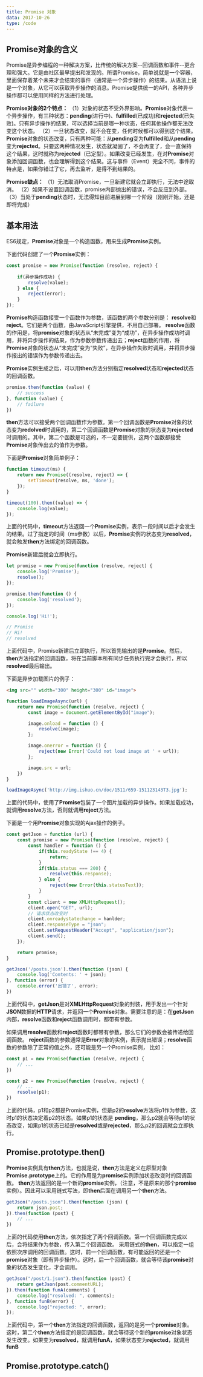 ```yaml
---
title: Promise 对象
data: 2017-10-26
type: /code
---
```

## Promise对象的含义
Promise是异步编程的一种解决方案，比传统的解决方案--回调函数和事件--更合理和强大。它是由社区最早提出和发现的。所谓Promise，简单说就是一个容器，里面保存着某个未来才会结束的事件（通常是一个异步操作）的结果。从语法上说是一个对象，从它可以获取异步操作的消息。Promise提供统一的API，各种异步操作都可以使用同样的方法进行处理。

**Promise对象的2个特点：**
（1）对象的状态不受外界影响。**Promise**对象代表一个异步操作，有三种状态：**pending**(进行中)、**fulfilled**(已成功)和**rejected**(已失败)。只有异步操作的结果，可以选择当前是哪一种状态，任何其他操作都无法改变这个状态。
（2）一旦状态改变，就不会在变，任何时候都可以得到这个结果。**Promise**对象的状态改变，只有两种可能：从**pending**变为**fulfilled**和从**pending**变为**rejected**。只要这两种情况发生，状态就凝固了，不会再变了，会一直保持这个结果，这时就称为**rejected**（已定型）。如果改变已经发生，在对**Promise**对象添加回调函数，也会理解得到这个结果。这与事件（Event）完全不同，事件的特点是，如果你错过了它，再去监听，是得不到结果的。

**Promise缺点：**
（1）无法取消Promise，一旦新建它就会立即执行，无法中途取消。
（2）如果不设置回调函数，promise内部抛出的错误，不会反应到外部。
（3）当处于**pending**状态时，无法得知目前进展到哪一个阶段（刚刚开始，还是即将完成）

## 基本用法
ES6规定，**Promise**对象是一个构造函数，用来生成**Promise**实例。

下面代码创建了一个**Promise**实例：

``` javascript
const promise = new Promise(function (resolve, reject) {
  
    if(异步操作成功) {
        resolve(value);
    } else {
        reject(error);
    }
});
```
**Promise**构造函数接受一个函数作为参数，该函数的两个参数分别是： **resolve**和**reject**。它们是两个函数，由JavaScript引擎提供，不用自己部署。
**resolve**函数的作用是，将**promise**对象的状态从“未完成”变为“成功”，在异步操作成功时调用，并将异步操作的结果，作为参数参数传递出去；**reject**函数的作用，将**Promise**对象的状态从“未完成”变为“失败”，在异步操作失败时调用，并将异步操作报出的错误作为参数传递出去。

**Promise**实例生成之后，可以用**then**方法分别指定**resolved**状态和**rejected**状态的回调函数。

``` javascript
promise.then(function (value) {
    // success
}, function (value) {
    // failure
})

```

**then**方法可以接受两个回调函数作为参数。第一个回调函数是**Promise**对象的状态变为**redolved**时调用的，第二个回调函数是**Promise**对象的状态变为**rejected**时调用的。其中，第二个函数是可选的，不一定要提供，这两个函数都接受**Promise**对象传出去的值作为参数。

下面是**Promise**对象简单例子：

``` javascript
function timeout(ms) {
    return new Promise((resolve, reject) => {
        setTimeout(resolve, ms, 'done');
    });
}

timeout(100).then((value) => {
    console.log(value);
});

```
上面的代码中，**timeout**方法返回一个**Promise**实例，表示一段时间以后才会发生的结果。过了指定的时间（ms参数）以后，**Promise**实例的状态变为**resolved**，就会触发**then**方法绑定的回调函数。

**Promise**新建后就会立即执行。
``` javascript
let promise = new Promise(function (resolve, reject) {
    console.log('Promise');
    resolve();
});

promise.then(function () {
    console.log('resolved');
});

console.log('Hi!');

// Promise
// Hi!
// resolved

```
上面代码中，Promise新建后立即执行，所以首先输出的是**Promise**。然后，**then**方法指定的回调函数，将在当前脚本所有同步任务执行完才会执行，所以**resolved**最后输出。

下面是异步加载图片的例子：

``` html
<img src="" width="300" height="300" id="image">
```

``` javascript
function loadImageAsync(url) {
    return new Promise(function (resolve, reject) {
        const image = document.getElementById("image");

        image.onload = function () {
            resolve(image);
        };

        image.onerror = function () {
            reject(new Error('Could not load image at ' + url));
        };

        image.src = url;
    })
}

loadImageAsync('http://img.ishuo.cn/doc/1511/659-151123143T3.jpg');

```

上面的代码中，使用了**Promise**包装了一个图片加载的异步操作。如果加载成功，就调用**resolve**方法，否则就调用**reject**方法。

下面是一个用**Promise**对象实现的Ajax操作的例子。

``` javascript
const getJson = function (url) {
    const promise = new Promise(function (resolve, reject) {
        const handler = function () {
            if(this.readyState !== 4) {
                return;
            }
            if(this.status === 200) {
                resolve(this.response);
            } else {
                reject(new Error(this.statusText)); 
            }
        }
        const client = new XMLHttpRequest();
        client.open("GET", url);
        // 请求状态改变时
        client.onreadystatechange = hanlder;
        client.responseType = "json";
        client.setRequestHeader("Accept", "application/json");
        client.send();
    });

    return promise;
}

getJson('/posts.json').then(function (json) {
    console.log('Contents: ' + json);
}, function (error) {
    console.error('出错了', error);
})

```
上面代码中，**getJson**是对**XMLHttpRequest**对象的封装，用于发出一个针对**JSON**数据的**HTTP**请求，并返回一个**Promise**对象。需要注意的是：在**getJson**内部，**resolve**函数和**reject**函数调用时，都带有参数。

如果调用**resolve**函数和**reject**函数时都带有参数，那么它们的参数会被传递给回调函数。
**reject**函数的参数通常是**Error**对象的实例，表示抛出错误；**resolve**函数的参数除了正常的值之外，还可能是另一个Promise实例， 比如：

``` javascript
const p1 = new Promise(function (resolve, reject) {
    // ...
})

const p2 = new Promise(function (resolve, reject) {
    // ...
    resolve(p1);
})
```

上面的代码，p1和p2都是Promise实例，但是p2的**resolve**方法将p1作为参数，这时p1的状态决定着p2的状态。如果p1的状态是 **pending**，那么p2就会等待p1的状态改变，如果p1的状态已经是**resolved**或是**rejected**，那么p2的回调就会立即执行。

## Promise.prototype.then()
**Promise**实例具有**then**方法，也就是说，**then**方法是定义在原型对象**Promise.prototype**上的。它的作用是为**promise**实例添加状态改变时的回调函数。
**then**方法返回的是一个新的**promise**实例，（注意，不是原来的那个**promise**实例）。因此可以采用链式写法，即**then**后面在调用另一个**then**方法。

``` javascript
getJson("/posts.json").then(function (json) {
    return json.post;
}).then(function (post) {
    // ...
})

```

上面的代码使用**then**方法，依次指定了两个回调函数。第一个回调函数完成以后，会将结果作为参数，传入第二个回调函数。
采用链式的**then**，可以指定一组依照次序调用的回调函数。这时，前一个回调函数，有可能返回的还是一个**promise**对象（即有异步操作）。这时，后一个回调函数，就会等待该**promise**对象的状态发生变化，才会调用。

``` javascript
getJson("/post/1.json").then(function (post) {
    return getJson(post.commentURL);
}).then(function funA(comments) {
    console.log("resolved: ", comments);
}, function funB(error) {
    console.log("rejected: ", error);
});
``` 

上面代码中，第一个**then**方法指定的回调函数，返回的是另一个**promise**对象。这时，第二个**then**方法指定的是回调函数，就会等待这个新的**promise**对象状态发生改变。如果变为**resolved**，就调用**funA**，如果状态变为**rejected**，就调用**funB**

## Promise.prototype.catch()
